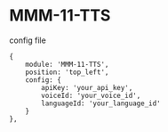 # MMM-11-TTS
config file



``` 
{
    module: 'MMM-11-TTS',
    position: 'top_left',
    config: {
        apiKey: 'your_api_key',
        voiceId: 'your_voice_id',
        languageId: 'your_language_id'
    }
},

``` 
